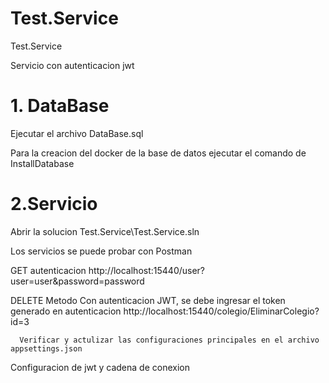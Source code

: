 # Test.Service
Test.Service

Servicio con autenticacion jwt
# 1. DataBase
  Ejecutar el archivo DataBase.sql
  
  Para la creacion del docker de la base de datos ejecutar el comando de InstallDatabase
  
# 2.Servicio
  Abrir la solucion Test.Service\Test.Service.sln
  
  Los servicios se puede probar con Postman
  
  GET autenticacion 
      http://localhost:15440/user?user=user&password=password

  DELETE Metodo Con autenticacion JWT, se debe ingresar el token generado en autenticacion 
      http://localhost:15440/colegio/EliminarColegio?id=3
      
      Verificar y actulizar las configuraciones principales en el archivo appsettings.json
  Configuracion de jwt y cadena de conexion
